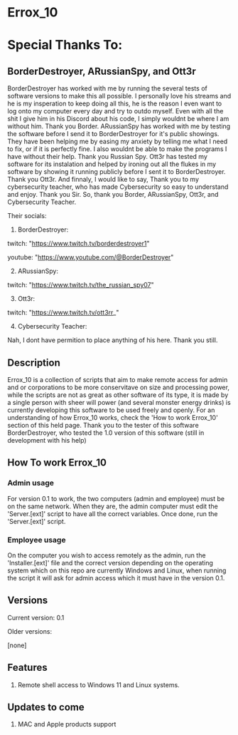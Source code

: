 # Errox_10

# Special Thanks To:
## BorderDestroyer, ARussianSpy, and Ott3r
BorderDestroyer has worked with me by running the several tests of software versions to make this all possible. I personally love his streams and he is my insperation to keep doing all this, he is the reason I even want to log onto my computer every day and try to outdo myself. Even with all the shit I give him in his Discord about his code, I simply wouldnt be where I am without him. Thank you Border. 
ARussianSpy has worked with me by testing the software before I send it to BorderDestroyer for it's public showings. They have been helping me by easing my anxiety by telling me what I need to fix, or if it is perfectly fine. I also wouldnt be able to make the programs I have without their help. Thank you Russian Spy. Ott3r has tested my software for its instalation and helped by ironing out all the flukes in my software by showing it running publicly before I sent it to BorderDestroyer. Thank you Ott3r. And finnaly, I would like to say, Thank you to my cybersecurity teacher, who has made Cybersecurity so easy to understand and enjoy. Thank you Sir. So, thank you Border, ARussianSpy, Ott3r, and Cybersecurity Teacher. 

Their socials:
1) BorderDestroyer:

twitch:  "https://www.twitch.tv/borderdestroyer1"

youtube: "https://www.youtube.com/@BorderDestroyer"

2) ARussianSpy:

twitch:  "https://www.twitch.tv/the_russian_spy07"

3) Ott3r:

twitch: "https://www.twitch.tv/ott3rr_"

4) Cybersecurity Teacher: 

Nah, I dont have permition to place anything of his here. Thank you still.


## Description
Errox_10 is a collection of scripts that aim to make remote access for admin and or corporations to be more conservitave on size and processing power, while the scripts are not as great as other software of its type, it is made by a single person with sheer will power (and several monster energy drinks) is currently developing this software to be used freely and openly. For an understanding of how Errox_10 works, check the 'How to work Errox_10' section of this held page. Thank you to the tester of this software BorderDestroyer, who tested the 1.0 version of this software (still in development with his help)

## How To work Errox_10
### Admin usage
For version 0.1 to work, the two computers (admin and employee) must be on the same network. When they are, the admin computer must edit the 'Server.[ext]' script to have all the correct variables. Once done, run the 'Server.[ext]' script.

### Employee usage
On the computer you wish to access remotely as the admin, run the 'Installer.[ext]' file and the correct version depending on the operating system which on this repo are currently Windows and Linux, when running the script it will ask for admin access which it must have in the version 0.1.

## Versions
Current version: 0.1

Older versions:

[none]

## Features
1) Remote shell access to Windows 11 and Linux systems.

## Updates to come
1) MAC and Apple products support
